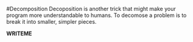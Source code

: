 #Decomposition
Decoposition is another trick that might make your program more understandable to humans. To decomose a problem is to break it into smaller, simpler pieces.

**WRITEME**